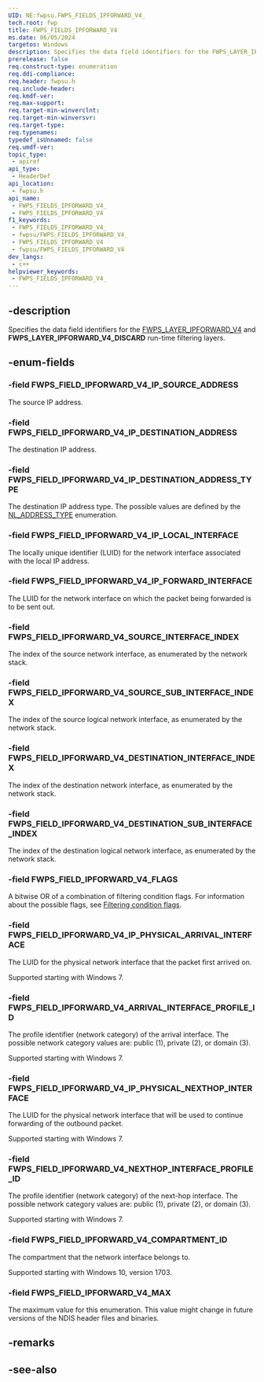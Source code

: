 ```yaml
---
UID: NE:fwpsu.FWPS_FIELDS_IPFORWARD_V4_
tech.root: fwp
title: FWPS_FIELDS_IPFORWARD_V4
ms.date: 06/05/2024
targetos: Windows
description: Specifies the data field identifiers for the FWPS_LAYER_IPFORWARD_V4 and FWPS_LAYER_IPFORWARD_V4_DISCARD run-time filtering layers.
prerelease: false
req.construct-type: enumeration
req.ddi-compliance: 
req.header: fwpsu.h
req.include-header: 
req.kmdf-ver: 
req.max-support: 
req.target-min-winverclnt: 
req.target-min-winversvr: 
req.target-type: 
req.typenames: 
typedef_isUnnamed: false
req.umdf-ver: 
topic_type:
 - apiref
api_type:
 - HeaderDef
api_location:
 - fwpsu.h
api_name:
 - FWPS_FIELDS_IPFORWARD_V4_
 - FWPS_FIELDS_IPFORWARD_V4
f1_keywords:
 - FWPS_FIELDS_IPFORWARD_V4_
 - fwpsu/FWPS_FIELDS_IPFORWARD_V4_
 - FWPS_FIELDS_IPFORWARD_V4
 - fwpsu/FWPS_FIELDS_IPFORWARD_V4
dev_langs:
 - c++
helpviewer_keywords:
 - FWPS_FIELDS_IPFORWARD_V4_
---
```


## -description

Specifies the data field identifiers for the [FWPS_LAYER_IPFORWARD_V4](./ne-fwpsu-fwps_builtin_layers.md) and **FWPS_LAYER_IPFORWARD_V4_DISCARD** run-time filtering layers.

## -enum-fields

### -field FWPS_FIELD_IPFORWARD_V4_IP_SOURCE_ADDRESS

The source IP address.

### -field FWPS_FIELD_IPFORWARD_V4_IP_DESTINATION_ADDRESS

The destination IP address.

### -field FWPS_FIELD_IPFORWARD_V4_IP_DESTINATION_ADDRESS_TYPE

The destination IP address type. The possible values are defined by the [NL_ADDRESS_TYPE](/windows/win32/api/nldef/ne-nldef-nl_address_type) enumeration.

### -field FWPS_FIELD_IPFORWARD_V4_IP_LOCAL_INTERFACE

The locally unique identifier (LUID) for the network interface associated with the
local IP address.

### -field FWPS_FIELD_IPFORWARD_V4_IP_FORWARD_INTERFACE

The LUID for the network interface on which the packet being forwarded is to be sent out.

### -field FWPS_FIELD_IPFORWARD_V4_SOURCE_INTERFACE_INDEX

The index of the source network interface, as enumerated by the network stack.

### -field FWPS_FIELD_IPFORWARD_V4_SOURCE_SUB_INTERFACE_INDEX

The index of the source logical network interface, as enumerated by the network stack.

### -field FWPS_FIELD_IPFORWARD_V4_DESTINATION_INTERFACE_INDEX

The index of the destination network interface, as enumerated by the network stack.

### -field FWPS_FIELD_IPFORWARD_V4_DESTINATION_SUB_INTERFACE_INDEX

The index of the destination logical network interface, as enumerated by the network stack.

### -field FWPS_FIELD_IPFORWARD_V4_FLAGS

A bitwise OR of a combination of filtering condition flags. For information about the possible flags, see [Filtering condition flags](/windows-hardware/drivers/network/filtering-condition-flags).

### -field FWPS_FIELD_IPFORWARD_V4_IP_PHYSICAL_ARRIVAL_INTERFACE

The LUID for the physical network interface that the packet first arrived on.

Supported starting with Windows 7.

### -field FWPS_FIELD_IPFORWARD_V4_ARRIVAL_INTERFACE_PROFILE_ID

The profile identifier (network category) of the arrival interface. The possible network category
values are: public (1), private (2), or domain (3).

Supported starting with Windows 7.

### -field FWPS_FIELD_IPFORWARD_V4_IP_PHYSICAL_NEXTHOP_INTERFACE

The LUID for the physical network interface that will be used to continue forwarding of the outbound packet.

Supported starting with Windows 7.

### -field FWPS_FIELD_IPFORWARD_V4_NEXTHOP_INTERFACE_PROFILE_ID

The profile identifier (network category) of the next-hop interface. The possible network category
values are: public (1), private (2), or domain (3).

Supported starting with Windows 7.

### -field FWPS_FIELD_IPFORWARD_V4_COMPARTMENT_ID

The compartment that the network interface belongs to.

Supported starting with Windows 10, version 1703.

### -field FWPS_FIELD_IPFORWARD_V4_MAX

The maximum value for this enumeration. This value might change in future versions of the NDIS
header files and binaries.

## -remarks

## -see-also
